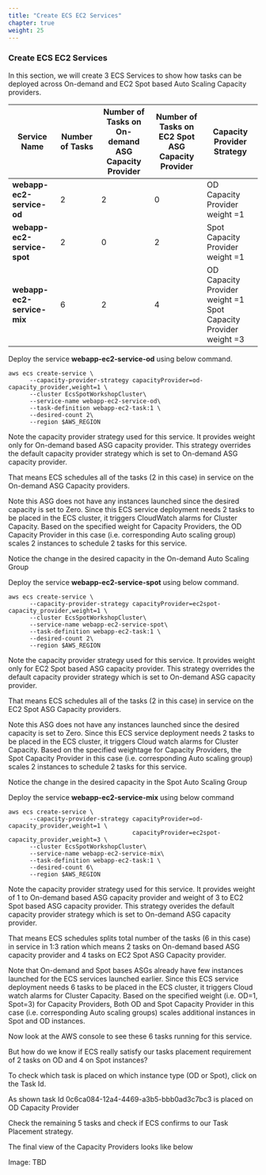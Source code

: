 ```yaml
---
title: "Create ECS EC2 Services"
chapter: true
weight: 25
---
```


###  Create ECS EC2 Services

In this section, we will create 3 ECS Services to show how tasks can be deployed across On-demand and EC2 Spot based Auto Scaling Capacity providers.

| **Service Name** | **Number of Tasks** | **Number  of Tasks on On-demand ASG Capacity Provider** | **Number of Tasks on EC2 Spot ASG Capacity Provider** | **Capacity Provider Strategy** |
| --- | --- | --- | --- | --- |
| **webapp-ec2-service-od** | 2 | 2 | 0 | OD Capacity Provider weight =1 |
| **webapp-ec2-service-spot** | 2 | 0 | 2 | Spot Capacity Provider weight =1 |
| **webapp-ec2-service-mix** | 6 | 2 | 4 | OD Capacity Provider weight =1 Spot Capacity Provider weight =3 |

Deploy the service **webapp-ec2-service-od** using below command.

```
aws ecs create-service \
      --capacity-provider-strategy capacityProvider=od-capacity_provider,weight=1 \
      --cluster EcsSpotWorkshopCluster\
      --service-name webapp-ec2-service-od\
      --task-definition webapp-ec2-task:1 \
      --desired-count 2\
      --region $AWS_REGION
```

Note the capacity provider strategy used for this service.  It provides weight only for On-demand based ASG capacity provider. This strategy overrides the default capacity provider strategy which is set to On-demand ASG capacity provider.

That means ECS schedules all of the tasks (2 in this case) in service on the On-demand ASG Capacity providers.

Note this ASG does not have any instances launched since the desired capacity is set to Zero. Since this ECS service deployment needs 2 tasks to be placed in the ECS cluster, it triggers CloudWatch alarms for Cluster Capacity. Based on the specified weight for Capacity Providers, the OD Capacity Provider in this case (i.e. corresponding Auto scaling group) scales 2 instances to schedule 2 tasks for this service.

Notice the change in the desired capacity in the On-demand Auto Scaling Group

Deploy the service **webapp-ec2-service-spot** using below command.

```
aws ecs create-service \
      --capacity-provider-strategy capacityProvider=ec2spot-capacity_provider,weight=1 \
      --cluster EcsSpotWorkshopCluster\
      --service-name webapp-ec2-service-spot\
      --task-definition webapp-ec2-task:1 \
      --desired-count 2\
      --region $AWS_REGION
```
Note the capacity provider strategy used for this service.  It provides weight only for EC2 Spot based ASG capacity provider. This strategy overrides the default capacity provider strategy which is set to On-demand ASG capacity provider.

That means ECS schedules all of the tasks (2 in this case) in service on the EC2 Spot ASG Capacity providers.

Note this ASG does not have any instances launched since the desired capacity is set to Zero. Since this ECS service deployment needs 2 tasks to be placed in the ECS cluster, it triggers Cloud watch alarms for Cluster Capacity. Based on the specified weightage for Capacity Providers, the Spot Capacity Provider in this case (i.e. corresponding Auto scaling group) scales 2 instances to schedule 2 tasks for this service.

Notice the change in the desired capacity in the Spot  Auto Scaling Group

Deploy the service **webapp-ec2-service-mix** using below command

```
aws ecs create-service \
      --capacity-provider-strategy capacityProvider=od-capacity_provider,weight=1 \
                                   capacityProvider=ec2spot-capacity_provider,weight=3 \
      --cluster EcsSpotWorkshopCluster\
      --service-name webapp-ec2-service-mix\
      --task-definition webapp-ec2-task:1 \
      --desired-count 6\
      --region $AWS_REGION
```
Note the capacity provider strategy used for this service.  It provides weight of 1 to On-demand based ASG capacity provider and weight of 3 to EC2 Spot based ASG capacity provider. This strategy overides the default capacity provider strategy which is set to On-demand ASG capacity provider.

That means ECS schedules splits total  number of the tasks (6 in this case) in service in 1:3 ration which means 2 tasks on On-demand based ASG capacity provider and 4 tasks on EC2 Spot ASG Capacity provider.

Note that On-demand and Spot bases ASGs already have few instances launched for the ECS services launched earlier.   Since this ECS service deployment needs 6 tasks to be placed in the ECS cluster, it triggers Cloud watch alarms for Cluster Capacity. Based on the specified weight (i.e. OD=1, Spot=3) for Capacity Providers, Both OD and  Spot Capacity Provider in this case (i.e. corresponding Auto scaling groups) scales additional instances in Spot and OD instances.

Now look at the AWS console to see  these 6 tasks running for this service.

But how do we know if ECS really satisfy our tasks placement requirement of 2 tasks on OD and 4 on Spot instances?

To check which task is placed on which instance type (OD or Spot), click on the Task Id.

As shown task Id 0c6ca084-12a4-4469-a3b5-bbb0ad3c7bc3 is placed on OD Capacity Provider

Check the remaining 5 tasks and check if ECS confirms to our Task Placement strategy.

The final view of the Capacity Providers looks like below

Image: TBD